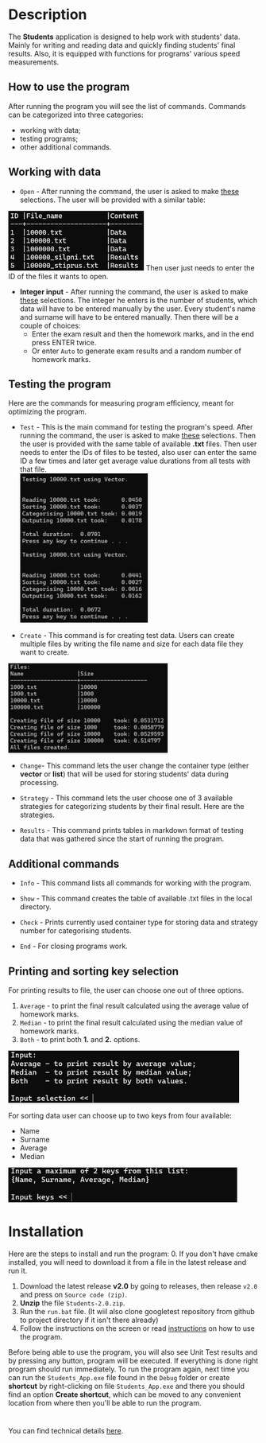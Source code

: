 # Description
The **Students** application is designed to help work with students' data. Mainly for writing and
 reading 
data and quickly finding students' final results. Also, it is equipped with functions for 
programs' various speed measurements. 

## How to use the program
After running the program you will see the list of commands. Commands can be categorized into 
three categories:
* working with data;
* testing programs;
* other additional commands.

## Working with data

* `Open` - After running the command, the user is asked to make 
[these](#printing-and-sorting-key-selection) selections. The user will be provided with a
 similar table:   
<img src="Images\Table_OF_txts.png" alt="Table of available .txt files" style="height: 120px;"/>   
Then user just needs to enter the ID of the files it wants to open.

* **Integer input** - After running the command, the user is asked to make 
[these](#printing-and-sorting-key-selection) selections. The integer 
he enters is the number of students, which data will have to be entered manually by the user.
 Every student's name and
 surname will have to be entered manually. Then there will be a couple of choices:
	- Enter the exam result and then the homework marks, and in the end press ENTER twice.
	- Or enter `Auto` to generate exam results and a random number of homework marks.
	
## Testing the program

Here are the commands for measuring program efficiency, meant for optimizing the program.

* `Test` - This is the main command for testing the program's speed. After running the command,
 the user is asked to make [these](#printing-and-sorting-key-selection) selections. Then the user 
 is provided with the same table of available **.txt** files. Then user needs to enter the IDs of
  files to be tested, also user can enter the same ID a few times and later get average value
   durations from all tests with that file.     
<img src="Images/Testing.png" alt="Testing" style="height: 300px;"/>   

* `Create` - This command is for creating test data. Users can create multiple files by writing 
the file name and size for each data file they want to create.      
<img src="Images/Generating.png" alt="File Generation" style="height: 180px;"/> 

* `Change`- This command lets the user change the container type (either **vector** or **list**) 
that will be used for storing students' data during processing.

* `Strategy` - This command lets the user choose one of 3 available strategies for categorizing 
students by their final result. Here are the strategies.

* `Results` - This command prints tables in markdown format of testing data that was gathered 
since the start of running the program.


## Additional commands

* `Info` - This command lists all commands for working with the program.

* `Show` - This command creates the table of available .txt files in the local directory.

* `Check` - Prints currently used container type for storing data and strategy number for 
categorising students.

* `End` - For closing programs work.

## Printing and sorting key selection
For printing results to file, the user can choose one out of three options.

1. `Average` - to print the final result calculated using the average value of homework marks.
2. `Median` - to print the final result calculated using the median value of homework marks.
3. `Both` - to print both **1.** and **2.** options.    

<img src = "Images/Print.png" alt = "Print Selection" style = "height: 105px;"/> 

For sorting data user can choose up to two keys from four available:
* Name
* Surname
* Average
* Median
     
<img src = "Images/Keys.png" alt = "Print Selection" style = "height: 70px;"/> 


# Installation

Here are the steps to install and run the program:
0. If you don't have cmake installed, you will need to download it from a file in the latest
 release and run it.
1. Download the latest release **v2.0** by going to releases, then release `v2.0` and press 
on `Source code (zip)`.
2. **Unzip** the file `Students-2.0.zip`.
3. Run the `run.bat` file. (It wiil also clone googletest repository from github to project 
directory if it isn't there already)
4. Follow the instructions on the screen or read [instructions](#how-to-use-the-program) on 
how to use the program.

Before being able to use the program, you will also see Unit Test results and by pressing any 
button, program will be executed.
If everything is done right program should run immediately. To run the program again,
 next time you can run the `Students_App.exe` file found in the `Debug` folder or 
 create **shortcut** by right-clicking on file `Students_App.exe` and there you should find
  an option **Create shortcut**, which can be moved to any convenient location from where then
   you'll be able to run the program.

#

You can find technical details [here](https://github.com/Cristup/Students_new).
